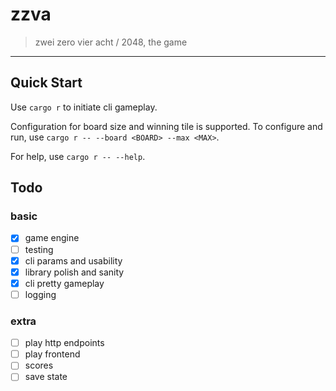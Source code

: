 # zzva
> zwei zero vier acht / 2048, the game

---
## Quick Start
Use `cargo r` to initiate cli gameplay.

Configuration for board size and winning tile is supported.
To configure and run, use `cargo r -- --board <BOARD> --max <MAX>`.

For help, use `cargo r -- --help`.

## Todo
### basic
- [x] game engine
- [ ] testing
- [x] cli params and usability 
- [x] library polish and sanity
- [x] cli pretty gameplay 
- [ ] logging

### extra
- [ ] play http endpoints
- [ ] play frontend
- [ ] scores
- [ ] save state